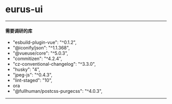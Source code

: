 
# eurus-ui

---

#### 需要调研的库

- "esbuild-plugin-vue": "^0.1.2",
- "@iconify/json": "^1.1.368",
- "@vueuse/core": "^5.0.3",
- "commitizen": "^4.2.4",
- "cz-conventional-changelog": "^3.3.0",
- "husky": "4",
- "jpeg-js": "^0.4.3",
- "lint-staged": "10",
- ora
- "@fullhuman/postcss-purgecss": "^4.0.3",

---


